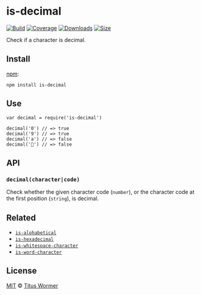 is-decimal
==========

[![Build](https://img.shields.io/travis/wooorm/is-decimal.svg)](https://travis-ci.org/wooorm/is-decimal) [![Coverage](https://img.shields.io/codecov/c/github/wooorm/is-decimal.svg)](https://codecov.io/github/wooorm/is-decimal) [![Downloads](https://img.shields.io/npm/dm/is-decimal.svg)](https://www.npmjs.com/package/is-decimal) [![Size](https://img.shields.io/bundlephobia/minzip/is-decimal.svg)](https://bundlephobia.com/result?p=is-decimal)

Check if a character is decimal.

Install
-------

[npm](https://docs.npmjs.com/cli/install):

    npm install is-decimal

Use
---

    var decimal = require('is-decimal')

    decimal('0') // => true
    decimal('9') // => true
    decimal('a') // => false
    decimal('💩') // => false

API
---

### `decimal(character|code)`

Check whether the given character code (`number`), or the character code at the first position (`string`), is decimal.

Related
-------

-   [`is-alphabetical`](https://github.com/wooorm/is-alphabetical)
-   [`is-hexadecimal`](https://github.com/wooorm/is-hexadecimal)
-   [`is-whitespace-character`](https://github.com/wooorm/is-whitespace-character)
-   [`is-word-character`](https://github.com/wooorm/is-word-character)

License
-------

[MIT](license) © [Titus Wormer](https://wooorm.com)
